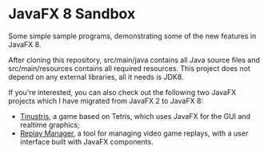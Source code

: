 JavaFX 8 Sandbox
================

Some simple sample programs, demonstrating some of the new features in JavaFX 8.

After cloning this repository, src/main/java contains all Java source files and src/main/resources contains all required resources. This project does not depend on any external libraries, all it needs is JDK8.

If you're interested, you can also check out the following two JavaFX projects which I have migrated from JavaFX 2 to JavaFX 8:
* [Tinustris](https://github.com/TinusTinus/tinustris), a game based on Tetris, which uses JavaFX for the GUI and realtime graphics;
* [Replay Manager](https://github.com/TinusTinus/replaymanager/tree/java8), a tool for managing video game replays, with a user interface built with JavaFX components.
